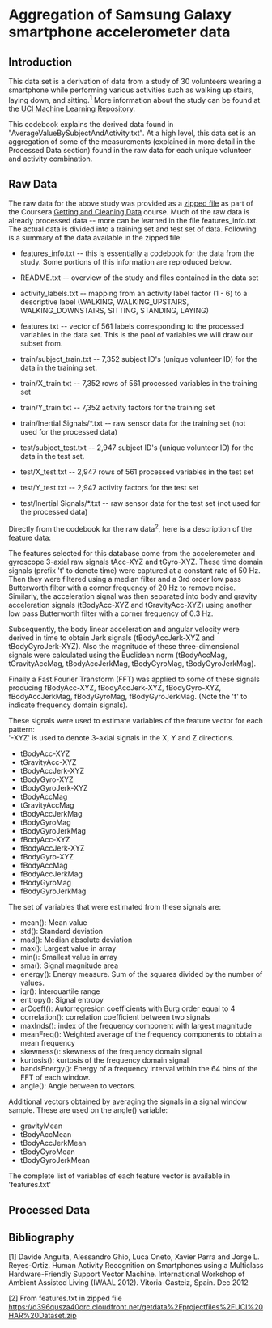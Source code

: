 # Aggregation of Samsung Galaxy smartphone accelerometer data

## Introduction

This data set is a derivation of data from a study of 30 volunteers wearing a smartphone while performing various activities such as walking up stairs, laying down, and sitting.<sup>1</sup> More information about the study can be found at the [UCI Machine Learning Repository](http://archive.ics.uci.edu/ml/datasets/Human+Activity+Recognition+Using+Smartphones#).

This codebook explains the derived data found in "AverageValueBySubjectAndActivity.txt". At a high level, this data set is an aggregation of some of the measurements (explained in more detail in the Processed Data section) found in the raw data for each unique volunteer and activity combination. 

## Raw Data

The raw data for the above study was provided as a [zipped file](https://d396qusza40orc.cloudfront.net/getdata%2Fprojectfiles%2FUCI%20HAR%20Dataset.zip) as part of the Coursera [Getting and Cleaning Data](https://www.coursera.org/course/getdata) course. Much of the raw data is already processed data -- more can be learned in the file features_info.txt. The actual data is divided into a training set and test set of data. Following is a summary of the data available in the zipped file:

  * features_info.txt -- this is essentially a codebook for the data from the study. Some portions of this information are reproduced below.
  * README.txt -- overview of the study and files contained in the data set
  * activity_labels.txt -- mapping from an activity label factor (1 - 6) to a descriptive label (WALKING, WALKING_UPSTAIRS, WALKING_DOWNSTAIRS, SITTING, STANDING, LAYING)
  * features.txt -- vector of 561 labels corresponding to the processed variables in the data set. This is the pool of variables we will draw our subset from.
  
  * train/subject_train.txt -- 7,352 subject ID's (unique volunteer ID) for the data in the training set.
  * train/X_train.txt -- 7,352 rows of 561 processed variables in the training set
  * train/Y_train.txt -- 7,352 activity factors for the training set
  * train/Inertial Signals/*.txt -- raw sensor data for the training set (not used for the processed data)
  
  * test/subject_test.txt -- 2,947 subject ID's (unique volunteer ID) for the data in the test set.
  * test/X_test.txt -- 2,947 rows of 561 processed variables in the test set
  * test/Y_test.txt -- 2,947 activity factors for the test set
  * test/Inertial Signals/*.txt -- raw sensor data for the test set (not used for the processed data)

Directly from the codebook for the raw data<sup>2</sup>, here is a description of the feature data:

The features selected for this database come from the accelerometer and gyroscope 3-axial raw signals tAcc-XYZ and tGyro-XYZ. These time domain signals (prefix 't' to denote time) were captured at a constant rate of 50 Hz. Then they were filtered using a median filter and a 3rd order low pass Butterworth filter with a corner frequency of 20 Hz to remove noise. Similarly, the acceleration signal was then separated into body and gravity acceleration signals (tBodyAcc-XYZ and tGravityAcc-XYZ) using another low pass Butterworth filter with a corner frequency of 0.3 Hz. 

Subsequently, the body linear acceleration and angular velocity were derived in time to obtain Jerk signals (tBodyAccJerk-XYZ and tBodyGyroJerk-XYZ). Also the magnitude of these three-dimensional signals were calculated using the Euclidean norm (tBodyAccMag, tGravityAccMag, tBodyAccJerkMag, tBodyGyroMag, tBodyGyroJerkMag). 

Finally a Fast Fourier Transform (FFT) was applied to some of these signals producing fBodyAcc-XYZ, fBodyAccJerk-XYZ, fBodyGyro-XYZ, fBodyAccJerkMag, fBodyGyroMag, fBodyGyroJerkMag. (Note the 'f' to indicate frequency domain signals). 

These signals were used to estimate variables of the feature vector for each pattern:  
'-XYZ' is used to denote 3-axial signals in the X, Y and Z directions.

* tBodyAcc-XYZ
* tGravityAcc-XYZ
* tBodyAccJerk-XYZ
* tBodyGyro-XYZ
* tBodyGyroJerk-XYZ
* tBodyAccMag
* tGravityAccMag
* tBodyAccJerkMag
* tBodyGyroMag
* tBodyGyroJerkMag
* fBodyAcc-XYZ
* fBodyAccJerk-XYZ
* fBodyGyro-XYZ
* fBodyAccMag
* fBodyAccJerkMag
* fBodyGyroMag
* fBodyGyroJerkMag

The set of variables that were estimated from these signals are: 

* mean(): Mean value
* std(): Standard deviation
* mad(): Median absolute deviation 
* max(): Largest value in array
* min(): Smallest value in array
* sma(): Signal magnitude area
* energy(): Energy measure. Sum of the squares divided by the number of values. 
* iqr(): Interquartile range 
* entropy(): Signal entropy
* arCoeff(): Autorregresion coefficients with Burg order equal to 4
* correlation(): correlation coefficient between two signals
* maxInds(): index of the frequency component with largest magnitude
* meanFreq(): Weighted average of the frequency components to obtain a mean frequency
* skewness(): skewness of the frequency domain signal 
* kurtosis(): kurtosis of the frequency domain signal 
* bandsEnergy(): Energy of a frequency interval within the 64 bins of the FFT of each window.
* angle(): Angle between to vectors.

Additional vectors obtained by averaging the signals in a signal window sample. These are used on the angle() variable:

* gravityMean
* tBodyAccMean
* tBodyAccJerkMean
* tBodyGyroMean
* tBodyGyroJerkMean

The complete list of variables of each feature vector is available in 'features.txt'

## Processed Data



## Bibliography

[1] Davide Anguita, Alessandro Ghio, Luca Oneto, Xavier Parra and Jorge L. Reyes-Ortiz. Human Activity Recognition on Smartphones using a Multiclass Hardware-Friendly Support Vector Machine. International Workshop of Ambient Assisted Living (IWAAL 2012). Vitoria-Gasteiz, Spain. Dec 2012

[2] From features.txt in zipped file https://d396qusza40orc.cloudfront.net/getdata%2Fprojectfiles%2FUCI%20HAR%20Dataset.zip